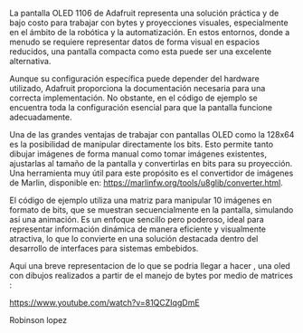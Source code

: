 La pantalla OLED 1106 de Adafruit representa una solución práctica y de bajo costo para trabajar con bytes y proyecciones visuales, especialmente en el ámbito de la robótica y la automatización. En estos entornos, donde a menudo se requiere representar datos de forma visual en espacios reducidos, una pantalla compacta como esta puede ser una excelente alternativa.

Aunque su configuración específica puede depender del hardware utilizado, Adafruit proporciona la documentación necesaria para una correcta implementación. No obstante, en el código de ejemplo se encuentra toda la configuración esencial para que la pantalla funcione adecuadamente.

Una de las grandes ventajas de trabajar con pantallas OLED como la 128x64 es la posibilidad de manipular directamente los bits. Esto permite tanto dibujar imágenes de forma manual como tomar imágenes existentes, ajustarlas al tamaño de la pantalla y convertirlas en bits para su proyección. Una herramienta muy útil para este propósito es el convertidor de imágenes de Marlin, disponible en: https://marlinfw.org/tools/u8glib/converter.html.

El código de ejemplo utiliza una matriz para manipular 10 imágenes en formato de bits, que se muestran secuencialmente en la pantalla, simulando así una animación. Es un enfoque sencillo pero poderoso, ideal para representar información dinámica de manera eficiente y visualmente atractiva, lo que lo convierte en una solución destacada dentro del desarrollo de interfaces para sistemas embebidos.

Aqui una breve representacion de lo que se podria llegar a hacer , una oled con dibujos realizados a partir de el manejo de bytes por medio de matrices :

https://www.youtube.com/watch?v=81QCZIqgDmE

Robinson lopez
